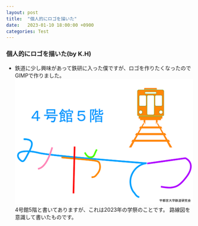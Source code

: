 ```yaml
---
layout: post
title:  "個人的にロゴを描いた"
date:   2023-01-10 18:00:00 +0900
categories: Test
---
```


### 個人的にロゴを描いた(by K.H)
- 鉄道に少し興味があって鉄研に入った僕ですが、ロゴを作りたくなったのでGIMPで作りました。
![TrainClubLogo](../aseets/2023/TrainCircleLogo_Rosenzu.png)
4号館5階と書いてありますが、これは2023年の学祭のことです。
路線図を意識して書いたものです。
